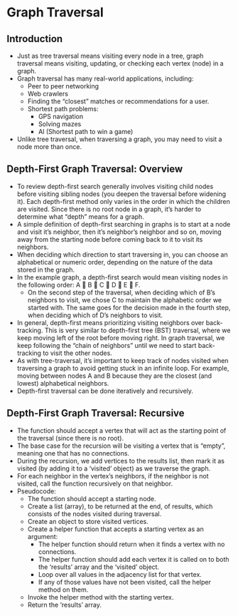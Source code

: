 # Graph Traversal

## Introduction
- Just as tree traversal means visiting every node in a tree, graph traversal means visiting, updating, or checking each vertex (node) in a graph.
- Graph traversal has many real-world applications, including:
    - Peer to peer networking
    - Web crawlers
    - Finding the “closest” matches or recommendations for a user.
    - Shortest path problems:
        - GPS navigation
        - Solving mazes
        - AI (Shortest path to win a game)
- Unlike tree traversal, when traversing a graph, you may need to visit a node more than once.
## Depth-First Graph Traversal: Overview
- To review depth-first search generally involves visiting child nodes before visiting sibling nodes (you deepen the traversal before widening it). Each depth-first method only varies in the order in which the children are visited. Since there is no root node in a graph, it’s harder to determine what “depth” means for a graph.
- A simple definition of depth-first searching in graphs is to start at a node and visit it’s neighbor, then it’s neighbor’s neighbor and so on, moving away from the starting node before coming back to it to visit its neighbors.
- When deciding which direction to start traversing in, you can choose an alphabetical or numeric order, depending on the nature of the data stored in the graph.
- In the example graph, a depth-first search would mean visiting nodes in the following order: A  B  C  D  E  F.
    - On the second step of the traversal, when deciding which of B’s neighbors to visit, we chose C to maintain the alphabetic order we started with. The same goes for the decision made in the fourth step, when deciding which of D’s neighbors to visit.
- In general, depth-first means prioritizing visiting neighbors over back-tracking. This is very similar to depth-first tree (BST) traversal, where we keep moving left of the root before moving right. In graph traversal, we keep following the “chain of neighbors” until we need to start back-tracking to visit the other nodes.
- As with tree-traversal, it’s important to keep track of nodes visited when traversing a graph to avoid getting stuck in an infinite loop. For example, moving between nodes A and B because they are the closest (and lowest) alphabetical neighbors.
- Depth-first traversal can be done iteratively and recursively.
## Depth-First Graph Traversal: Recursive
- The function should accept a vertex that will act as the starting point of the traversal (since there is no root).
- The base case for the recursion will be visiting a vertex that is “empty”, meaning one that has no connections.
- During the recursion, we add vertices to the results list, then mark it as visited (by adding it to a ‘visited’ object) as we traverse the graph. 
- For each neighbor in the vertex’s neighbors, if the neighbor is not visited, call the function recursively on that neighbor.
- Pseudocode:
    - The function should accept a starting node.
    - Create a list (array), to be returned at the end, of results, which consists of the nodes visited during traversal.
    - Create an object to store visited vertices.
    - Create a helper function that accepts a starting vertex as an argument:
        - The helper function should return when it finds a vertex with no connections.
        - The helper function should add each vertex it is called on to both the ‘results’ array and the ‘visited’ object.
        - Loop over all values in the adjacency list for that vertex.
        - If any of those values have not been visited, call the helper method on them.
    - Invoke the helper method with the starting vertex.
    - Return the ‘results’ array.
